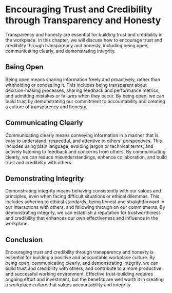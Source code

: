 Encouraging Trust and Credibility through Transparency and Honesty
=============================================================================================================

Transparency and honesty are essential for building trust and credibility in the workplace. In this chapter, we will discuss how to encourage trust and credibility through transparency and honesty, including being open, communicating clearly, and demonstrating integrity.

Being Open
----------

Being open means sharing information freely and proactively, rather than withholding or concealing it. This includes being transparent about decision-making processes, sharing feedback and performance metrics, and admitting mistakes or failures when they occur. By being open, we can build trust by demonstrating our commitment to accountability and creating a culture of transparency and honesty.

Communicating Clearly
---------------------

Communicating clearly means conveying information in a manner that is easy to understand, respectful, and attentive to others' perspectives. This includes using plain language, avoiding jargon or technical terms, and actively listening to feedback and concerns from others. By communicating clearly, we can reduce misunderstandings, enhance collaboration, and build trust and credibility with others.

Demonstrating Integrity
-----------------------

Demonstrating integrity means behaving consistently with our values and principles, even when facing difficult situations or ethical dilemmas. This includes adhering to ethical standards, being honest and straightforward in our interactions with others, and following through on our commitments. By demonstrating integrity, we can establish a reputation for trustworthiness and credibility that enhances our own effectiveness and influence in the workplace.

Conclusion
----------

Encouraging trust and credibility through transparency and honesty is essential for building a positive and accountable workplace culture. By being open, communicating clearly, and demonstrating integrity, we can build trust and credibility with others, and contribute to a more productive and successful working environment. Effective trust-building requires ongoing effort and investment, but the benefits are well worth it in creating a workplace culture that values accountability and integrity.
